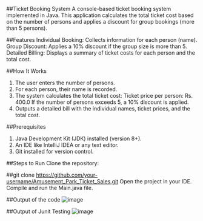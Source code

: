 ##Ticket Booking System
A console-based ticket booking system implemented in Java. This application calculates the total ticket cost based on the number of persons and applies a discount for group bookings (more than 5 persons).

##Features
Individual Booking: Collects information for each person (name).
Group Discount: Applies a 10% discount if the group size is more than 5.
Detailed Billing: Displays a summary of ticket costs for each person and the total cost.

##How It Works
1. The user enters the number of persons.
2. For each person, their name is recorded.
3. The system calculates the total ticket cost:
    Ticket price per person: Rs. 400.0
    If the number of persons exceeds 5, a 10% discount is applied.
4. Outputs a detailed bill with the individual names, ticket prices, and the total cost.

##Prerequisites
1. Java Development Kit (JDK) installed (version 8+).
2. An IDE like IntelliJ IDEA or any text editor.
3. Git installed for version control.

##Steps to Run
Clone the repository:

##git clone 
https://github.com/your-username/Amusement_Park_Ticket_Sales.git
Open the project in your IDE.
Compile and run the Main.java file.

##Output of the code
![image](https://github.com/user-attachments/assets/c17ca201-2f8e-4de9-b390-56a4b2449352)


##Output of Junit Testing
![image](https://github.com/user-attachments/assets/cac52e93-79f0-4f38-b250-4da2344f764a)



